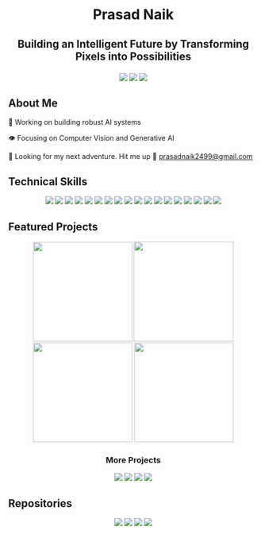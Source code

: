 # <p align = "center">Prasad Naik</p>
## <p align = "center">Building an Intelligent Future by Transforming Pixels into Possibilities</p>

<p align = "center">
  <a href = "https://naik24.github.io/"><img src = "https://img.shields.io/badge/Portfolio-%23000000.svg?style=for-the-badge&logo=firefox&logoColor=#FF7139"></a>
  <a href = "https://www.linkedin.com/in/prasad-naik-pan2499/"><img src = "https://img.shields.io/badge/linkedin-%230077B5.svg?style=for-the-badge&logo=linkedin&logoColor=white"></a>
  <a href = "https://drive.google.com/file/d/1dYkzUbUc4pu5zY_GO9Gzcr6u3k5eCq-O/view?usp=sharing"><img src = "https://img.shields.io/badge/Resume-F3F1EA?style=for-the-badge&logoColor=372213"></a>
</p>

## About Me

🤖 Working on building robust AI systems

👁️ Focusing on Computer Vision and Generative AI

🎒 Looking for my next adventure. Hit me up 📨 prasadnaik2499@gmail.com


## Technical Skills

<p align = "center">
  <a href = "#"><img src = "https://img.shields.io/badge/Transformers-%23FF6F00.svg?style=for-the-badge&logoColor=white"></a>
  <a href = "#"><img src = "https://img.shields.io/badge/python-3670A0?style=for-the-badge&logo=python&logoColor=ffdd54"></a>
  <a href = "#"><img src = "https://img.shields.io/badge/c++-%2300599C.svg?style=for-the-badge&logo=c%2B%2B&logoColor=white"></a>
  <a href = "#"><img src = "https://img.shields.io/badge/matlab-D56B1D?style=for-the-badge&logoColor=white"></a>
  <a href = "#"><img src = "https://img.shields.io/badge/PyTorch-%23EE4C2C.svg?style=for-the-badge&logo=PyTorch&logoColor=white"></a>
  <a href = "#"><img src = "https://img.shields.io/badge/TensorFlow-%23FF6F00.svg?style=for-the-badge&logo=TensorFlow&logoColor=white"></a>
  <a href = "#"><img src = "https://img.shields.io/badge/LangChain-%23000000.svg?style=for-the-badge&logo=LangChain&logoColor=white"></a>
  <a href = "#"><img src = "https://img.shields.io/badge/Hugging%20Face-%236946BE.svg?style=for-the-badge&logo=huggingface&logoColor=white"></a>
  <a href = "#"><img src = "https://img.shields.io/badge/Keras-%23D00000.svg?style=for-the-badge&logo=Keras&logoColor=white"></a>
  <a href = "#"><img src = "https://img.shields.io/badge/opencv-%23white.svg?style=for-the-badge&logo=opencv&logoColor=white"></a>
  <a href = "#"><img src = "https://img.shields.io/badge/Scikit--Image-00A95C?style=for-the-badge&logo=linode&logoColor=white"></a>
  <a href = "#"><img src = "https://img.shields.io/badge/scikit--learn-%23F7931E.svg?style=for-the-badge&logo=scikit-learn&logoColor=white"></a>
  <a href = "#"><img src = "https://img.shields.io/badge/numpy-%23013243.svg?style=for-the-badge&logo=numpy&logoColor=white"></a>
  <a href = "#"><img src = "https://img.shields.io/badge/pandas-%23150458.svg?style=for-the-badge&logo=pandas&logoColor=white"></a>
  <a href = "#"><img src = "https://img.shields.io/badge/SciPy-%230C55A5.svg?style=for-the-badge&logo=scipy&logoColor=%white"></a>
  <a href = "#"><img src = "https://img.shields.io/badge/Matplotlib-%23ffffff.svg?style=for-the-badge&logo=Matplotlib&logoColor=black"></a>
  <a href = "#"><img src = "https://img.shields.io/badge/MongoDB-%234ea94b.svg?style=for-the-badge&logo=mongodb&logoColor=white"></a>
  <a href = "#"><img src = "https://img.shields.io/badge/postgres-%23316192.svg?style=for-the-badge&logo=postgresql&logoColor=white"></a>
</p>


## Featured Projects
<p align = "center">
<a href = "https://github.com/naik24/Professor-Bean"><img src = "https://github.com/user-attachments/assets/0b25afb6-fba4-40f3-b924-5dc7409fdabc" width="200" height="200"></a>
<a href = "https://github.com/naik24/ImageProcessing-ComputerVision/tree/master/EuroSAT%20Landcover%20Classification"><img src = "https://github.com/user-attachments/assets/9b82a0de-5c26-4d1e-9ac8-2f0aba1aa5b5" width="201" height="201"></a>
<a href = "https://github.com/naik24/ImageProcessing-ComputerVision/tree/master/Soccer%20Object%20Detection"><img src = "https://github.com/user-attachments/assets/6946a005-565c-4810-9b26-5db05a2e5354" width="200" height="200"></a>
<a href = "https://github.com/naik24/ImageProcessing-ComputerVision/tree/master/Voxel%20Based%203D%20Reconstruction#voxel-based-3d-reconstruction-"><img src = "https://github.com/user-attachments/assets/813196e4-fb58-420b-a657-0ac33a3cce47" width="200" height="200"></a>

### <p align = "center">More Projects</p>

<p align = "center">
  <a href = "https://github.com/naik24/ImageProcessing-ComputerVision/tree/master/Brain%20Tumor%20Detection"><img src = "https://img.shields.io/badge/Brain%20Tumor%20Detection-FFFFFF?style=for-the-badge&logoColor=black"></a>
  <a href = "https://github.com/naik24/ImageProcessing-ComputerVision/tree/master/Feature%20Extraction%20and%20Keypoint%20Matching"><img src = "https://img.shields.io/badge/Feature%20Extraction%20And%20KeyPoint%20Matching-FFFFFF?style=for-the-badge&logoColor=black"></a>
  <a href = "https://github.com/naik24/ImageProcessing-ComputerVision/tree/master/SLIC"><img src = "https://img.shields.io/badge/Simple%20Linear%20Iterative%20Clustering-FFFFFF?style=for-the-badge&logoColor=black"></a>
  <a href = "https://github.com/naik24/ImageProcessing-ComputerVision/tree/master/Image%20Data%20Association"><img src = "https://img.shields.io/badge/Image%20Data%20Association-FFFFFF?style=for-the-badge&logoColor=black"></a>
</p>

## Repositories
<p align = "center">
  <a href = "https://github.com/naik24/ImageProcessing-ComputerVision/tree/master?tab=readme-ov-file#digital-image-processing"><img src = "https://img.shields.io/badge/image%20processing%20and%20computer%20vision-121013?style=for-the-badge&logo=github&logoColor=red"></a>
  <a href = "https://github.com/naik24/Professor-Bean"><img src = "https://img.shields.io/badge/professor%20bean-121013?style=for-the-badge&logo=github&logoColor=green"></a>
  <a href = "https://github.com/naik24/MachineLearning"><img src = "https://img.shields.io/badge/machine%20learning-121013?style=for-the-badge&logo=github&logoColor=yellow"></a>
  <a href = "https://github.com/naik24/Algorithms-DataStructure"><img src = "https://img.shields.io/badge/C++%20algorithms-121013?style=for-the-badge&logo=github&logoColor=cyan"></a>
</p>



